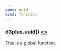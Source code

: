 ```yaml
---
name: uuid
kind: function
---
```


<a name="uuid"></a>

### d3plus.**uuid**() [<>](https://github.com/d3plus/d3plus-common/blob/master/src/uuid.js#L10)


This is a global function.
